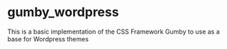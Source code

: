 gumby_wordpress
===============

This is a basic implementation of the CSS Framework Gumby to use as a base for Wordpress themes
